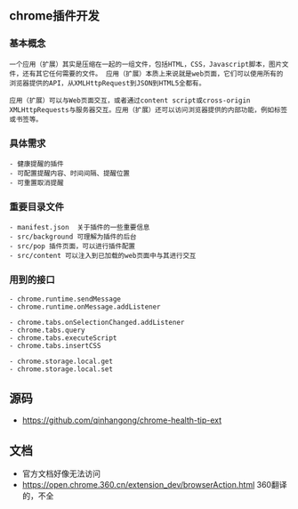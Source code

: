 ## chrome插件开发

  ### 基本概念
  ```
  一个应用（扩展）其实是压缩在一起的一组文件，包括HTML，CSS，Javascript脚本，图片文件，还有其它任何需要的文件。 应用（扩展）本质上来说就是web页面，它们可以使用所有的浏览器提供的API，从XMLHttpRequest到JSON到HTML5全都有。

  应用（扩展）可以与Web页面交互，或者通过content script或cross-origin XMLHttpRequests与服务器交互。应用（扩展）还可以访问浏览器提供的内部功能，例如标签或书签等。
  ```
  ### 具体需求
    - 健康提醒的插件
    - 可配置提醒内容、时间间隔、提醒位置
    - 可重置取消提醒
  ### 重要目录文件
    - manifest.json  关于插件的一些重要信息
    - src/background 可理解为插件的后台
    - src/pop 插件页面，可以进行插件配置
    - src/content 可以注入到已加载的web页面中与其进行交互

  ### 用到的接口
    - chrome.runtime.sendMessage
    - chrome.runtime.onMessage.addListener

    - chrome.tabs.onSelectionChanged.addListener
    - chrome.tabs.query
    - chrome.tabs.executeScript
    - chrome.tabs.insertCSS

    - chrome.storage.local.get
    - chrome.storage.local.set

## 源码
  - https://github.com/qinhangong/chrome-health-tip-ext

## 文档
  - 官方文档好像无法访问
  - https://open.chrome.360.cn/extension_dev/browserAction.html 360翻译的，不全